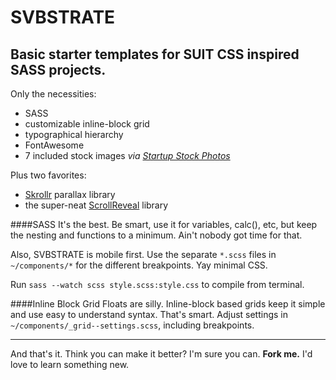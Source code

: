 # SVBSTRATE

## Basic starter templates for SUIT CSS inspired SASS projects.

Only the necessities:
- SASS
- customizable inline-block grid
- typographical hierarchy
- FontAwesome
- 7 included stock images *via [Startup Stock Photos](http://startupstockphotos.com)*

Plus two favorites:
- [Skrollr](https://github.com/Prinzhorn/skrollr) parallax library
- the super-neat [ScrollReveal](https://github.com/julianlloyd/scrollReveal.js) library

####SASS
It's the best. Be smart, use it for variables, calc(), etc, but keep the nesting and functions to a minimum. Ain't nobody got time for that.

Also, SVBSTRATE is mobile first. Use the separate ```*.scss``` files in ```~/components/*``` for the different breakpoints. Yay minimal CSS.

Run ```sass --watch scss style.scss:style.css``` to compile from terminal.

####Inline Block Grid
Floats are silly. Inline-block based grids keep it simple and use easy to understand syntax. That's smart. Adjust settings in ```~/components/_grid--settings.scss```, including breakpoints.

* * *
And that's it. Think you can make it better? I'm sure you can. **Fork me.** I'd love to learn something new.
